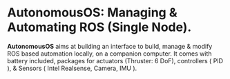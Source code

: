 # AutonomousOS: Managing & Automating ROS (Single Node).

**AutonomousOS** aims at building an interface to build, manage & modify ROS based automation locally, on a companion computer. It comes with battery included, packages for actuators (Thruster: 6 DoF), controllers ( PID ), & Sensors ( Intel Realsense, Camera, IMU ).
